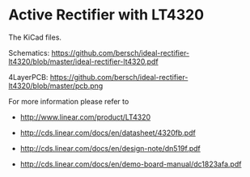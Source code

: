 Active Rectifier with LT4320
============================


The KiCad files.

Schematics: https://github.com/bersch/ideal-rectifier-lt4320/blob/master/ideal-rectifier-lt4320.pdf

4LayerPCB: https://github.com/bersch/ideal-rectifier-lt4320/blob/master/pcb.png

For more information please refer to 

- http://www.linear.com/product/LT4320

* http://cds.linear.com/docs/en/datasheet/4320fb.pdf

- http://cds.linear.com/docs/en/design-note/dn519f.pdf

- http://cds.linear.com/docs/en/demo-board-manual/dc1823afa.pdf

